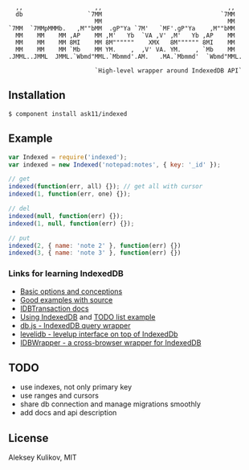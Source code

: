 ```

  ,,                    ,,                                   ,,
  db                  `7MM                                 `7MM
                        MM                                   MM
`7MM  `7MMpMMMb.   ,M""bMM  .gP"Ya `7M'   `MF'.gP"Ya    ,M""bMM
  MM    MM    MM ,AP    MM ,M'   Yb  `VA ,V' ,M'   Yb ,AP    MM
  MM    MM    MM 8MI    MM 8M""""""    XMX   8M"""""" 8MI    MM
  MM    MM    MM `Mb    MM YM.    ,  ,V' VA. YM.    , `Mb    MM
.JMML..JMML  JMML.`Wbmd"MML.`Mbmmd'.AM.   .MA.`Mbmmd'  `Wbmd"MML.

                        `High-level wrapper around IndexedDB API`
```

## Installation

    $ component install ask11/indexed

## Example

```js
var Indexed = require('indexed');
var indexed = new Indexed('notepad:notes', { key: '_id' });

// get
indexed(function(err, all) {}); // get all with cursor
indexed(1, function(err, one) {});

// del
indexed(null, function(err) {});
indexed(1, null, function(err) {});

// put
indexed(2, { name: 'note 2' }, function(err) {})
indexed(3, { name: 'note 3' }, function(err) {})
```

### Links for learning IndexedDB

  - [Basic options and conceptions](https://developer.mozilla.org/en-US/docs/IndexedDB/Basic_Concepts_Behind_IndexedDB)
  - [Good examples with source](http://nparashuram.com/trialtool/index.html#example=/IndexedDB/trialtool/webkitIndexedDB.html&selected=#prereq&)
  - [IDBTransaction docs](https://developer.mozilla.org/en-US/docs/IndexedDB/IDBTransaction)
  - [Using IndexedDB](https://developer.mozilla.org/en-US/docs/IndexedDB/Using_IndexedDB) and [TODO list example](http://www.html5rocks.com/en/tutorials/indexeddb/todo/)
  - [db.js - IndexedDB query wrapper](https://github.com/aaronpowell/db.js)
  - [levelidb - levelup interface on top of IndexedDb](https://github.com/Raynos/levelidb)
  - [IDBWrapper - a cross-browser wrapper for IndexedDB](https://github.com/jensarps/IDBWrapper)

## TODO

  - use indexes, not only primary key
  - use ranges and cursors
  - share db connection and manage migrations smoothly
  - add docs and api description

## License

  Aleksey Kulikov, MIT
